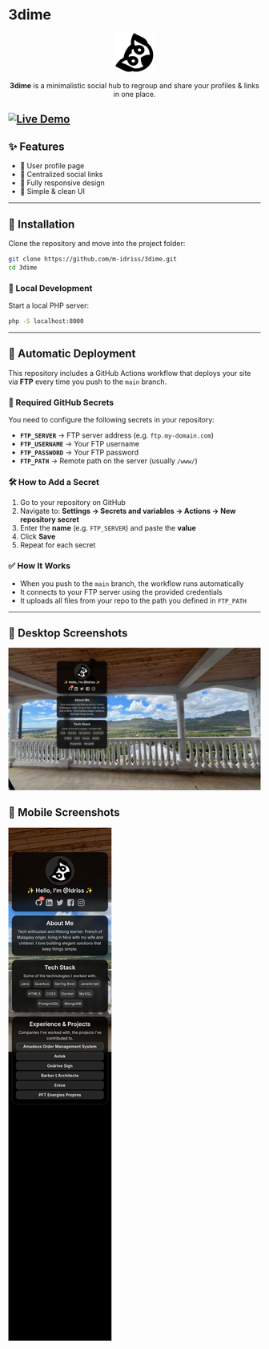 # 3dime

<p style="text-align:center">
  <img src="assets/logo.png" alt="3dime Logo" width="80" height="80"/>
</p>

<p style="text-align:center">
  <b>3dime</b> is a minimalistic social hub to regroup and share your profiles & links in one place.
</p>

[![Live Demo](https://img.shields.io/badge/demo-live-brightgreen)](https://3dime.com)
---

## ✨ Features

- 👤 User profile page
- 🔗 Centralized social links
- 📱 Fully responsive design
- 🎨 Simple & clean UI

---

## 🚀 Installation

Clone the repository and move into the project folder:

```bash
git clone https://github.com/m-idriss/3dime.git
cd 3dime
```
### 🔧 Local Development
Start a local PHP server:
```bash
php -S localhost:8000
```

---

## 🚀 Automatic Deployment

This repository includes a GitHub Actions workflow that deploys your site via **FTP** every time you push to the `main` branch.

### 🔑 Required GitHub Secrets

You need to configure the following secrets in your repository:

* **`FTP_SERVER`** → FTP server address (e.g. `ftp.my-domain.com`)
* **`FTP_USERNAME`** → Your FTP username
* **`FTP_PASSWORD`** → Your FTP password
* **`FTP_PATH`** → Remote path on the server (usually `/www/`)

### 🛠 How to Add a Secret

1. Go to your repository on GitHub
2. Navigate to: **Settings → Secrets and variables → Actions → New repository secret**
3. Enter the **name** (e.g. `FTP_SERVER`) and paste the **value**
4. Click **Save**
5. Repeat for each secret

### ✅ How It Works

* When you push to the `main` branch, the workflow runs automatically
* It connects to your FTP server using the provided credentials
* It uploads all files from your repo to the path you defined in `FTP_PATH`

---
## 📸 Desktop Screenshots
![screenshot](assets/screenshots/desktopPage1920x1080.jpeg)
## 📱 Mobile Screenshots
![iPhone_13_Pro_Max.jpeg](assets/screenshots/iPhone_13_Pro_Max.jpeg)